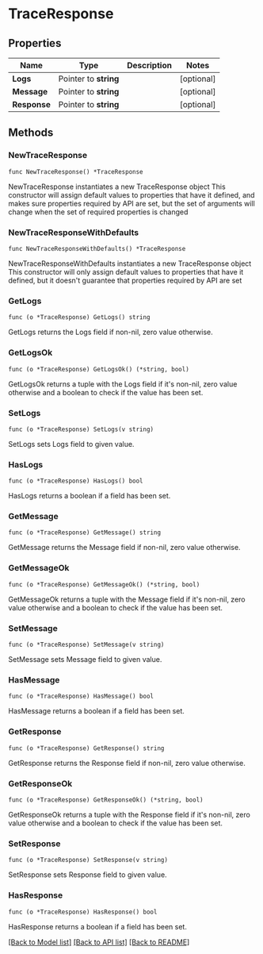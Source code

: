 # TraceResponse

## Properties

Name | Type | Description | Notes
------------ | ------------- | ------------- | -------------
**Logs** | Pointer to **string** |  | [optional] 
**Message** | Pointer to **string** |  | [optional] 
**Response** | Pointer to **string** |  | [optional] 

## Methods

### NewTraceResponse

`func NewTraceResponse() *TraceResponse`

NewTraceResponse instantiates a new TraceResponse object
This constructor will assign default values to properties that have it defined,
and makes sure properties required by API are set, but the set of arguments
will change when the set of required properties is changed

### NewTraceResponseWithDefaults

`func NewTraceResponseWithDefaults() *TraceResponse`

NewTraceResponseWithDefaults instantiates a new TraceResponse object
This constructor will only assign default values to properties that have it defined,
but it doesn't guarantee that properties required by API are set

### GetLogs

`func (o *TraceResponse) GetLogs() string`

GetLogs returns the Logs field if non-nil, zero value otherwise.

### GetLogsOk

`func (o *TraceResponse) GetLogsOk() (*string, bool)`

GetLogsOk returns a tuple with the Logs field if it's non-nil, zero value otherwise
and a boolean to check if the value has been set.

### SetLogs

`func (o *TraceResponse) SetLogs(v string)`

SetLogs sets Logs field to given value.

### HasLogs

`func (o *TraceResponse) HasLogs() bool`

HasLogs returns a boolean if a field has been set.

### GetMessage

`func (o *TraceResponse) GetMessage() string`

GetMessage returns the Message field if non-nil, zero value otherwise.

### GetMessageOk

`func (o *TraceResponse) GetMessageOk() (*string, bool)`

GetMessageOk returns a tuple with the Message field if it's non-nil, zero value otherwise
and a boolean to check if the value has been set.

### SetMessage

`func (o *TraceResponse) SetMessage(v string)`

SetMessage sets Message field to given value.

### HasMessage

`func (o *TraceResponse) HasMessage() bool`

HasMessage returns a boolean if a field has been set.

### GetResponse

`func (o *TraceResponse) GetResponse() string`

GetResponse returns the Response field if non-nil, zero value otherwise.

### GetResponseOk

`func (o *TraceResponse) GetResponseOk() (*string, bool)`

GetResponseOk returns a tuple with the Response field if it's non-nil, zero value otherwise
and a boolean to check if the value has been set.

### SetResponse

`func (o *TraceResponse) SetResponse(v string)`

SetResponse sets Response field to given value.

### HasResponse

`func (o *TraceResponse) HasResponse() bool`

HasResponse returns a boolean if a field has been set.


[[Back to Model list]](../README.md#documentation-for-models) [[Back to API list]](../README.md#documentation-for-api-endpoints) [[Back to README]](../README.md)


